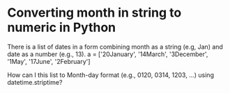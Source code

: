 
# Converting month in string to numeric in Python

There is a list of dates in a form combining month as a string (e.g, Jan) and date as a number (e.g., 13).
a = ['20January', '14March', '3December', '1May', '17June', '2February']

How can I this list to Month-day format (e.g., 0120, 0314, 1203, ...) using datetime.striptime?

        